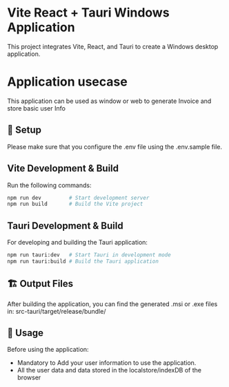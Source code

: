 # Vite React + Tauri Windows Application
This project integrates Vite, React, and Tauri to create a Windows desktop application.

# Application usecase
This application can be used as window or web to generate Invoice and store basic user Info

## 🚀 Setup

Please make sure that you configure the .env file using the .env.sample file.

## Vite Development & Build
Run the following commands:
```bash
npm run dev         # Start development server
npm run build       # Build the Vite project
```


## Tauri Development & Build
For developing and building the Tauri application:
```bash
npm run tauri:dev   # Start Tauri in development mode
npm run tauri:build # Build the Tauri application
```

## 🏗️ Output Files
After building the application, you can find the generated .msi or .exe files in:
src-tauri/target/release/bundle/



## 🔑 Usage
Before using the application:
- Mandatory to Add your user information to use the application.
- All the user data and data stored in the localstore/indexDB of the browser


